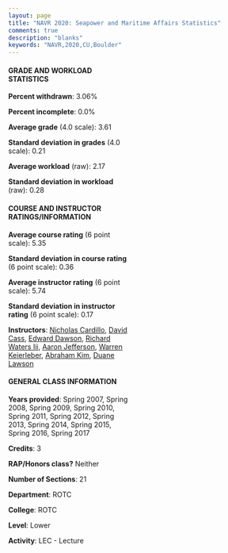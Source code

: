 ```yaml
---
layout: page
title: "NAVR 2020: Seapower and Maritime Affairs Statistics"
comments: true
description: "blanks"
keywords: "NAVR,2020,CU,Boulder"
---
```

<head>
<script src="https://ajax.googleapis.com/ajax/libs/jquery/2.1.3/jquery.min.js"></script>
<script src="https://dl.dropboxusercontent.com/s/pc42nxpaw1ea4o9/highcharts.js?dl=0"></script>
<!-- <script src="../assets/js/highcharts.js"></script> -->
<style type="text/css">@font-face {
	font-family: "Bebas Neue";
	src: url(https://www.filehosting.org/file/details/544349/BebasNeue Regular.otf) format("opentype");
	}
	h1.Bebas { 
		font-family: "Bebas Neue", Verdana, Tahoma;
	}
</style>
</head>
<body>
	<div id="container" style="float: right; width: 45%; height: 88%; margin-left: 2.5%; margin-right: 2.5%;"></div>
	<script language="JavaScript">
		$(document).ready(function() {
		var chart = {type: 'column'};
		var title = {text: 'Grade Distribution'};
		var xAxis = {categories: ['A','B','C','D','F'],crosshair: true};
		var yAxis = {min: 0,title: {text: 'Percentage'}};
		var tooltip = {headerFormat: '<center><b><span style="font-size:20px">{point.key}</span></b></center>',
		               pointFormat: '<td style="padding:0"><b>{point.y:.1f}%</b></td>',
		               footerFormat: '</table>',shared: true,useHTML: true};
		var plotOptions = {column: {pointPadding: 0.0,borderWidth: 0}};  
		var credits = {enabled: false};var series= [{name: 'Percent',data: [70.87,24.31,3.74,0.22,0.86,]}];
		var json = {};
		json.chart = chart;
		json.title = title;
		json.tooltip = tooltip;
		json.xAxis = xAxis;
		json.yAxis = yAxis;  
		json.series = series;
		json.plotOptions = plotOptions;  
		json.credits = credits;
		$('#container').highcharts(json);
	});
	</script>
</body>
			   
#### GRADE AND WORKLOAD STATISTICS

**Percent withdrawn**: 3.06%

**Percent incomplete**: 0.0%

**Average grade** (4.0 scale): 3.61

**Standard deviation in grades** (4.0 scale): 0.21

**Average workload** (raw): 2.17

**Standard deviation in workload** (raw): 0.28

#### COURSE AND INSTRUCTOR RATINGS/INFORMATION

**Average course rating** (6 point scale): 5.35

**Standard deviation in course rating** (6 point scale): 0.36

**Average instructor rating** (6 point scale): 5.74

**Standard deviation in instructor rating** (6 point scale): 0.17

**Instructors**: <a href='../../instructors/Nicholas_Cardillo'>Nicholas Cardillo</a>, <a href='../../instructors/David_Cass'>David Cass</a>, <a href='../../instructors/Edward_Dawson'>Edward Dawson</a>, <a href='../../instructors/Richard_Waters_Iii'>Richard Waters Iii</a>, <a href='../../instructors/Aaron_Jefferson'>Aaron Jefferson</a>, <a href='../../instructors/Warren_Keierleber'>Warren Keierleber</a>, <a href='../../instructors/Abraham_Kim'>Abraham Kim</a>, <a href='../../instructors/Duane_Lawson'>Duane Lawson</a>

#### GENERAL CLASS INFORMATION

**Years provided**: Spring 2007, Spring 2008, Spring 2009, Spring 2010, Spring 2011, Spring 2012, Spring 2013, Spring 2014, Spring 2015, Spring 2016, Spring 2017

**Credits**: 3

**RAP/Honors class?** Neither

**Number of Sections**: 21

**Department**: ROTC

**College**: ROTC

**Level**: Lower

**Activity**: LEC - Lecture
